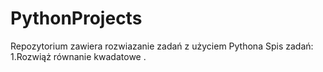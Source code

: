 # PythonProjects 
Repozytorium zawiera rozwiazanie zadań z użyciem Pythona
Spis zadań:
  1.Rozwiąż równanie kwadatowe .
  
